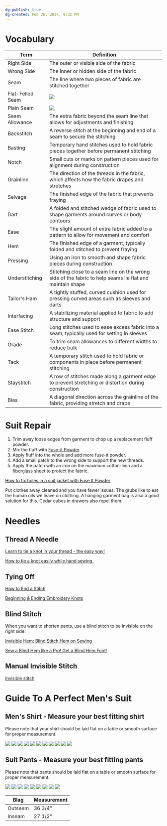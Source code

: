 ```yaml
---
dg-publish: true
dg-created: Feb 26, 2024, 9:32 PM
---
```


# Vocabulary

| Term             | Definition                                                                                                                                                                                                                                                                   |
| ---------------- | ---------------------------------------------------------------------------------------------------------------------------------------------------------------------------------------------------------------------------------------------------------------------------- |
| Right Side       | The outer or visible side of the fabric                                                                                                                                                                                                                                      |
| Wrong Side       | The inner or hidden side of the fabric                                                                                                                                                                                                                                       |
| Seam             | The line where two pieces of fabric are stitched together                                                                                                                                                                                                                    |
| Flat-Felled Seam | ![](https://imgs.search.brave.com/kLR4xWQ_54DeBLJ2P2wM3-vSR1ukgTU048_OnuBsUug/rs:fit:860:0:0/g:ce/aHR0cHM6Ly9tZWxs/eXNld3MuY29tL3dw/LWNvbnRlbnQvdXBs/b2Fkcy8yMDIyLzAy/L0ZsYXRGZWxsU2Vh/bS0xNS03MDB4NDY3/LmpwZw)                                                              |
| Plain Seam       | ![](https://imgs.search.brave.com/uEXNb40o5Nq9S6f9z-fM2BZkZN__s_NPrzNIQRTiBKE/rs:fit:860:0:0/g:ce/aHR0cHM6Ly9pbWFn/ZXMuc3F1YXJlc3Bh/Y2UtY2RuLmNvbS9j/b250ZW50L3YxLzUz/NmM4ZjNmZTRiMGZm/ZGQzMGU1YjY0MC8x/NTY2ODkwOTE2MTM1/LVBRVDRYQzQzQjU1/Ukc3U1ZVWlZDL3Bs/YWluX3NlYW0uanBn) |
| Seam Allowance   | The extra fabric beyond the seam line that allows for adjustments and finishing                                                                                                                                                                                              |
| Backstitch       | A reverse stitch at the beginning and end of a seam to secure the stitching                                                                                                                                                                                                  |
| Basting          | Temporary hand stitches used to hold fabric pieces together before permanent stitching                                                                                                                                                                                       |
| Notch            | Small cuts or marks on pattern pieces used for alignment during construction                                                                                                                                                                                                 |
| Grainline        | The direction of the threads in the fabric, which affects how the fabric drapes and stretches                                                                                                                                                                                |
| Selvage          | The finished edge of the fabric that prevents fraying                                                                                                                                                                                                                        |
| Dart             | A folded and stitched wedge of fabric used to shape garments around curves or body contours                                                                                                                                                                                  |
| Ease             | The slight amount of extra fabric added to a pattern to allow for movement and comfort                                                                                                                                                                                       |
| Hem              | The finished edge of a garment, typically folded and stitched to prevent fraying                                                                                                                                                                                             |
| Pressing         | Using an iron to smooth and shape fabric pieces during construction                                                                                                                                                                                                          |
| Understitching   | Stitching close to a seam line on the wrong side of the fabric to help seams lie flat and maintain shape                                                                                                                                                                     |
| Tailor's Ham     | A tightly stuffed, curved cushion used for pressing curved areas such as sleeves and darts                                                                                                                                                                                   |
| Interfacing      | A stabilizing material applied to fabric to add structure and support                                                                                                                                                                                                        |
| Ease Stitch      | Long stitches used to ease excess fabric into a seam, typically used for setting in sleeves                                                                                                                                                                                  |
| Grade            | To trim seam allowances to different widths to reduce bulk                                                                                                                                                                                                                   |
| Tack             | A temporary stitch used to hold fabric or components in place before permanent stitching                                                                                                                                                                                     |
| Staystitch       | A row of stitches made along a garment edge to prevent stretching or distortion during construction                                                                                                                                                                          |
| Bias             | A diagonal direction across the grainline of the fabric, providing stretch and drape                                                                                                                                                                                         |

# Suit Repair

1. Trim away loose edges from garment to chop up a replacement fluff powder.
2. Mix the fluff with [Fuse-it Powder](https://www.amazon.com/Bo-Nash-2-Ounce-Fusible-Bonding-Agent/dp/B000W5JQKI/ref=sr_1_2?dib=eyJ2IjoiMSJ9.HGwZe5gOwK4vEosT15uBnAWHLsTsgyG_5iBZhapR6A931trBNwNpUV8nDGGDEmj6o64-sgyO7pCEk_o6QV2jgZiVn6s0R0tHP5klRWKVt7c.b3-ShHkuzFLjQInldBbdeqzlGvuMy8dt-aMkosM7NwM&dib_tag=se&keywords=Bo-Nash%2BFuse%2BIt%2BPowder&s=arts-crafts&sr=1-2&th=1).
3. Apply fluff into the whole and add more fuse-it powder.
4. Add a small patch to the wrong side to support the new threads.
5. Apply the patch with an iron on the maximum cotton-linin and a [fiberglass sheet](https://www.amazon.com/ZENFUN-Fiberglass-Inches-Glass-Surfboard/dp/B0CQY5KX84/ref=sr_1_1) to protect the fabric.

[How to fix holes in a suit jacket with Fuse It Powder](https://www.youtube.com/watch?v=ZAg-mvQ_8Q4)

Put clothes away cleaned and you have fewer issues. The grubs like to eat the human oils we leave on clothing. A hanging garment bag is also a good solution for this. Cedar cubes in drawers also repel them.

# Needles

## Thread A Needle

[Learn to tie a knot in your thread - the easy way!](https://www.youtube.com/shorts/R-IbkK9Gpo8)

[How to tie a knot easily while hand sewing.](https://www.youtube.com/shorts/7_ESoQ5h6so)

## Tying Off

[How to End a Stitch](https://www.youtube.com/shorts/84jriiTv3Es)

[Beginning & Ending Embroidery Knots](https://www.youtube.com/shorts/uNtQ1TKW7tY)

## Blind Stitch

When you want to shorten pants, use a blind stitch to be invisible on the right side.

[Invisible Hem: Blind Stitch Hem on Sewing](https://www.youtube.com/shorts/QO55AmCMEsc)

[Sew a Blind Hem like a Pro! Get a Blind Hem Foot!](https://www.youtube.com/shorts/kjX61OMvZjo)
## Manual Invisible Stitch

[Invisible stitch](https://www.youtube.com/shorts/69bR7JBqVM0)
# Guide To A Perfect Men's Suit

## Men's Shirt - Measure your best fitting shirt
Please note that your shirt should be laid flat on a table or smooth surface for proper measurement.

![](https://i.imgur.com/sy7PxVf.png)
![](https://i.imgur.com/1kr7P1V.png)
![](https://i.imgur.com/XcpTMGP.png)
![](https://i.imgur.com/xli34yX.png)
![](https://i.imgur.com/OyNL5Wy.png)
![](https://i.imgur.com/K5Und9S.png)
![](https://i.imgur.com/27Y4cRA.png)
![](https://i.imgur.com/HwpVEvM.png)
![](https://i.imgur.com/VRgoa6S.png)
![](https://i.imgur.com/YbuBgc3.png)
![](https://i.imgur.com/oXJrvfT.png)



## Suit Pants - Measure your best fitting pants
Please note that pants should be laid flat on a table or smooth surface for proper measurement. 

![](https://i.imgur.com/bP80PFQ.png)
![](https://i.imgur.com/CksVST0.png)
![](https://i.imgur.com/6bZdUZt.png)
![](https://i.imgur.com/49s38fl.png)
![](https://i.imgur.com/dqbtB7A.png)
![](https://i.imgur.com/g9LIT9z.png)
![](https://i.imgur.com/QSdw1ie.png)
![](https://i.imgur.com/bjSi4wo.png)
![](https://i.imgur.com/i233If7.png)

| Blag    | Measurement |
| ------- | ----------- |
| Outseem | 36 3/4"     |
| Inseam  | 27 1/2"     |